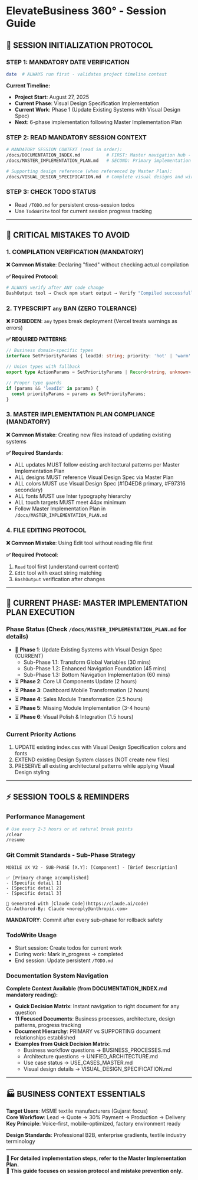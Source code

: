 # ElevateBusiness 360° - Session Guide

## 🚀 SESSION INITIALIZATION PROTOCOL

### **STEP 1: MANDATORY DATE VERIFICATION**
```bash
date  # ALWAYS run first - validates project timeline context
```

**Current Timeline:**
- **Project Start**: August 27, 2025
- **Current Phase**: Visual Design Specification Implementation
- **Current Work**: Phase 1 (Update Existing Systems with Visual Design Spec)
- **Next**: 6-phase implementation following Master Implementation Plan

### **STEP 2: READ MANDATORY SESSION CONTEXT**
```bash
# MANDATORY SESSION CONTEXT (read in order):
/docs/DOCUMENTATION_INDEX.md          # FIRST: Master navigation hub - all 11 documents and Quick Decision Matrix  
/docs/MASTER_IMPLEMENTATION_PLAN.md   # SECOND: Primary implementation strategy with Visual Design references

# Supporting design reference (when referenced by Master Plan):
/docs/VISUAL_DESIGN_SPECIFICATION.md  # Complete visual designs and wireframes
```

### **STEP 3: CHECK TODO STATUS**
- Read `/TODO.md` for persistent cross-session todos
- Use `TodoWrite` tool for current session progress tracking

---

## 🚨 CRITICAL MISTAKES TO AVOID

### **1. COMPILATION VERIFICATION (MANDATORY)**
**❌ Common Mistake**: Declaring "fixed" without checking actual compilation

**✅ Required Protocol**:
```bash
# ALWAYS verify after ANY code change
BashOutput tool → Check npm start output → Verify "Compiled successfully!"
```

### **2. TYPESCRIPT `any` BAN (ZERO TOLERANCE)**
**❌ FORBIDDEN**: `any` types break deployment (Vercel treats warnings as errors)

**✅ REQUIRED PATTERNS**:
```typescript
// Business domain-specific types
interface SetPriorityParams { leadId: string; priority: 'hot' | 'warm' | 'cold'; }

// Union types with fallback
export type ActionParams = SetPriorityParams | Record<string, unknown>;

// Proper type guards
if (params && 'leadId' in params) {
  const priorityParams = params as SetPriorityParams;
}
```

### **3. MASTER IMPLEMENTATION PLAN COMPLIANCE (MANDATORY)**
**❌ Common Mistake**: Creating new files instead of updating existing systems

**✅ Required Standards**:
- ALL updates MUST follow existing architectural patterns per Master Implementation Plan
- ALL designs MUST reference Visual Design Spec via Master Plan
- ALL colors MUST use Visual Design Spec (#1D4ED8 primary, #F97316 secondary)
- ALL fonts MUST use Inter typography hierarchy
- ALL touch targets MUST meet 44px minimum
- Follow Master Implementation Plan in `/docs/MASTER_IMPLEMENTATION_PLAN.md`

### **4. FILE EDITING PROTOCOL**
**❌ Common Mistake**: Using Edit tool without reading file first

**✅ Required Protocol**:
1. `Read` tool first (understand current content)
2. `Edit` tool with exact string matching
3. `BashOutput` verification after changes

---

## 🎯 CURRENT PHASE: MASTER IMPLEMENTATION PLAN EXECUTION

### **Phase Status (Check `/docs/MASTER_IMPLEMENTATION_PLAN.md` for details)**
- 🎯 **Phase 1**: Update Existing Systems with Visual Design Spec (CURRENT)
  - Sub-Phase 1.1: Transform Global Variables (30 mins)
  - Sub-Phase 1.2: Enhanced Navigation Foundation (45 mins)
  - Sub-Phase 1.3: Bottom Navigation Implementation (60 mins)
- ⏳ **Phase 2**: Core UI Components Update (2 hours)
- ⏳ **Phase 3**: Dashboard Mobile Transformation (2 hours)
- ⏳ **Phase 4**: Sales Module Transformation (2.5 hours)
- ⏳ **Phase 5**: Missing Module Implementation (3-4 hours)
- ⏳ **Phase 6**: Visual Polish & Integration (1.5 hours)

### **Current Priority Actions**
1. UPDATE existing index.css with Visual Design Specification colors and fonts
2. EXTEND existing Design System classes (NOT create new files)
3. PRESERVE all existing architectural patterns while applying Visual Design styling

---

## ⚡ SESSION TOOLS & REMINDERS

### **Performance Management**
```bash
# Use every 2-3 hours or at natural break points
/clear
/resume
```

### **Git Commit Standards - Sub-Phase Strategy**
```
MOBILE UX V2 - SUB-PHASE [X.Y]: [Component] - [Brief Description]

✅ [Primary change accomplished]
- [Specific detail 1]
- [Specific detail 2]
- [Specific detail 3]

🤖 Generated with [Claude Code](https://claude.ai/code)
Co-Authored-By: Claude <noreply@anthropic.com>
```

**MANDATORY**: Commit after every sub-phase for rollback safety

### **TodoWrite Usage**
- Start session: Create todos for current work
- During work: Mark in_progress → completed
- End session: Update persistent `/TODO.md`

### **Documentation System Navigation**
**Complete Context Available (from DOCUMENTATION_INDEX.md mandatory reading):**
- **Quick Decision Matrix**: Instant navigation to right document for any question
- **11 Focused Documents**: Business processes, architecture, design patterns, progress tracking
- **Document Hierarchy**: PRIMARY vs SUPPORTING document relationships established
- **Examples from Quick Decision Matrix**: 
  - Business workflow questions → BUSINESS_PROCESSES.md
  - Architecture questions → UNIFIED_ARCHITECTURE.md
  - Use case status → USE_CASES_MASTER.md
  - Visual design details → VISUAL_DESIGN_SPECIFICATION.md

---

## 🏭 BUSINESS CONTEXT ESSENTIALS

**Target Users**: MSME textile manufacturers (Gujarat focus)  
**Core Workflow**: Lead → Quote → 30% Payment → Production → Delivery  
**Key Principle**: Voice-first, mobile-optimized, factory environment ready

**Design Standards**: Professional B2B, enterprise gradients, textile industry terminology

---

**📍 For detailed implementation steps, refer to the Master Implementation Plan.**  
**🎯 This guide focuses on session protocol and mistake prevention only.**